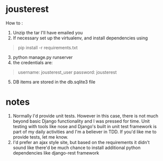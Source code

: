 # jousterest
How to : 

1. Unzip the tar I'll have emailed you
2. If necessary set up the virtualenv, and install dependencies using 
> pip install -r requirements.txt
3. python manage.py runserver
4. the credentials are:
> username: jousterest_user
> password: jousterest
5. DB items are stored in the db.sqlite3 file

# notes
1. Normally I'd provide unit tests.  However in this case, there is not much beyond basic Django functionality and I was pressed for time.  Unit testing with tools like nose and Django's built in unit test framework is part of my daily activities and I'm a believer in TDD.  If you'd like me to provide tests, let me know.
2. I'd prefer an ajax style site, but based on the requirements it didn't sound like there'd be much chance to install additional python dependencies like django-rest framework
